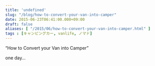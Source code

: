 ```yaml
---
title: 'undefined'
slug: "/blog/how-to-convert-your-van-into-camper"
date: 2015-06-23T06:41:00.000+09:00
draft: false
aliases: [ "/2015/06/how-to-convert-your-van-into-camper.html" ]
tags : [キャンピングカー, vanlife, ノマド]
---
```


  
“How to Convert your Van into Camper”  
  
  
one day…